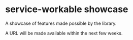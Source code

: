 service-workable showcase
=========================

A showcase of features made possible by the library.

A URL will be made available within the next few weeks.  
